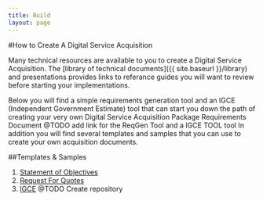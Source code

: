 ```yaml
---
title: Build
layout: page
---
```


#How to Create A Digital Service Acquisition 


Many technical resources are available to you to create a Digital Service Acquisition. The [library of technical documents]({{ site.baseurl }}/library) and presentations provides links to referance guides you will want to review before starting your implementations. 

Below you will find a simple requirements generation tool and an IGCE (Independent Government Estimate) tool that can start you down the path of creating your very own Digital Service Acquisition Package Requirements Document @TODO add link for the ReqGen Tool and a IGCE TOOL tool 
In addition you will find several templates and samples that you can use to create your own acquisition documents.
<span class="anchor" id="data-custodian-development"></span>

##Templates & Samples

1. [Statement of Objectives](/developers)
2. [Request For Quotes](https://github.com/energyos/OpenESPI-Common-java/blob/master/etc/espiDerived.xsd)
3. [IGCE](/library/video)
@TODO Create repository


